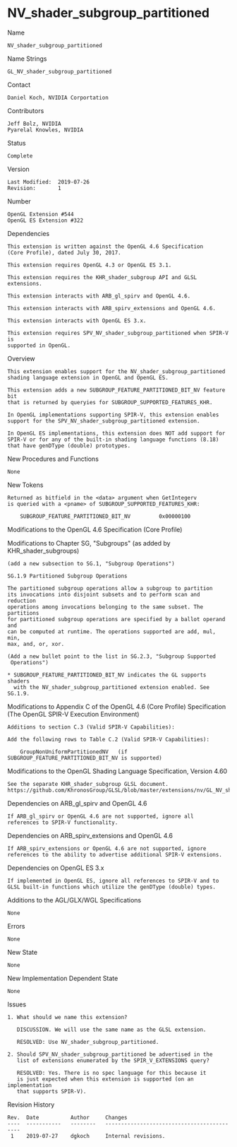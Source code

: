 # NV_shader_subgroup_partitioned

Name

    NV_shader_subgroup_partitioned

Name Strings

    GL_NV_shader_subgroup_partitioned

Contact

    Daniel Koch, NVIDIA Corportation

Contributors

    Jeff Bolz, NVIDIA
    Pyarelal Knowles, NVIDIA

Status

    Complete

Version

    Last Modified:  2019-07-26
    Revision:       1

Number

    OpenGL Extension #544
    OpenGL ES Extension #322

Dependencies

    This extension is written against the OpenGL 4.6 Specification
    (Core Profile), dated July 30, 2017.

    This extension requires OpenGL 4.3 or OpenGL ES 3.1.

    This extension requires the KHR_shader_subgroup API and GLSL extensions.

    This extension interacts with ARB_gl_spirv and OpenGL 4.6.

    This extension interacts with ARB_spirv_extensions and OpenGL 4.6.

    This extension interacts with OpenGL ES 3.x.

    This extension requires SPV_NV_shader_subgroup_partitioned when SPIR-V is
    supported in OpenGL.

Overview

    This extension enables support for the NV_shader_subgroup_partitioned
    shading language extension in OpenGL and OpenGL ES.

    This extension adds a new SUBGROUP_FEATURE_PARTITIONED_BIT_NV feature bit
    that is returned by queryies for SUBGROUP_SUPPORTED_FEATURES_KHR.

    In OpenGL implementations supporting SPIR-V, this extension enables
    support for the SPV_NV_shader_subgroup_partitioned extension.

    In OpenGL ES implementations, this extension does NOT add support for
    SPIR-V or for any of the built-in shading language functions (8.18)
    that have genDType (double) prototypes.

New Procedures and Functions

    None

New Tokens

    Returned as bitfield in the <data> argument when GetIntegerv
    is queried with a <pname> of SUBGROUP_SUPPORTED_FEATURES_KHR:

        SUBGROUP_FEATURE_PARTITIONED_BIT_NV         0x00000100


Modifications to the OpenGL 4.6 Specification (Core Profile)

Modifications to Chapter SG, "Subgroups" (as added by KHR_shader_subgroups)

    (add a new subsection to SG.1, "Subgroup Operations")

    SG.1.9 Partitioned Subgroup Operations

    The partitioned subgroup operations allow a subgroup to partition
    its invocations into disjoint subsets and to perform scan and reduction
    operations among invocations belonging to the same subset. The partitions
    for partitioned subgroup operations are specified by a ballot operand and
    can be computed at runtime. The operations supported are add, mul, min,
    max, and, or, xor.

    (Add a new bullet point to the list in SG.2.3, "Subgroup Supported
     Operations")

    * SUBGROUP_FEATURE_PARTITIONED_BIT_NV indicates the GL supports shaders
      with the NV_shader_subgroup_partitioned extension enabled. See SG.1.9.

Modifications to Appendix C of the OpenGL 4.6 (Core Profile) Specification
(The OpenGL SPIR-V Execution Environment)

    Additions to section C.3 (Valid SPIR-V Capabilities):

    Add the following rows to Table C.2 (Valid SPIR-V Capabilities):

        GroupNonUniformPartitionedNV   (if SUBGROUP_FEATURE_PARTITIONED_BIT_NV is supported)

Modifications to the OpenGL Shading Language Specification, Version 4.60

    See the separate KHR_shader_subgroup GLSL document.
    https://github.com/KhronosGroup/GLSL/blob/master/extensions/nv/GL_NV_shader_subgroup_partitioned.txt

Dependencies on ARB_gl_spirv and OpenGL 4.6

    If ARB_gl_spirv or OpenGL 4.6 are not supported, ignore all
    references to SPIR-V functionality.

Dependencies on ARB_spirv_extensions and OpenGL 4.6

    If ARB_spirv_extensions or OpenGL 4.6 are not supported, ignore
    references to the ability to advertise additional SPIR-V extensions.

Dependencies on OpenGL ES 3.x

    If implemented in OpenGL ES, ignore all references to SPIR-V and to
    GLSL built-in functions which utilize the genDType (double) types.

Additions to the AGL/GLX/WGL Specifications

    None

Errors

    None

New State

    None

New Implementation Dependent State

    None

Issues

    1. What should we name this extension?

       DISCUSSION. We will use the same name as the GLSL extension.

       RESOLVED: Use NV_shader_subgroup_partitioned.

    2. Should SPV_NV_shader_subgroup_partitioned be advertised in the
       list of extensions enumerated by the SPIR_V_EXTENSIONS query?

       RESOLVED: Yes. There is no spec language for this because it
       is just expected when this extension is supported (on an implementation
       that supports SPIR-V).

Revision History

    Rev.  Date          Author     Changes
    ----  -----------   --------   -------------------------------------------
     1    2019-07-27    dgkoch     Internal revisions.

